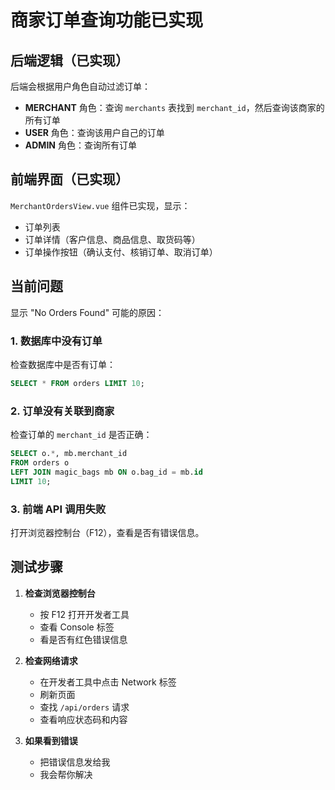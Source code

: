 # 商家订单查询功能已实现

## 后端逻辑（已实现）

后端会根据用户角色自动过滤订单：
- **MERCHANT** 角色：查询 `merchants` 表找到 `merchant_id`，然后查询该商家的所有订单
- **USER** 角色：查询该用户自己的订单
- **ADMIN** 角色：查询所有订单

## 前端界面（已实现）

`MerchantOrdersView.vue` 组件已实现，显示：
- 订单列表
- 订单详情（客户信息、商品信息、取货码等）
- 订单操作按钮（确认支付、核销订单、取消订单）

## 当前问题

显示 "No Orders Found" 可能的原因：

### 1. 数据库中没有订单
检查数据库中是否有订单：
```sql
SELECT * FROM orders LIMIT 10;
```

### 2. 订单没有关联到商家
检查订单的 `merchant_id` 是否正确：
```sql
SELECT o.*, mb.merchant_id 
FROM orders o 
LEFT JOIN magic_bags mb ON o.bag_id = mb.id 
LIMIT 10;
```

### 3. 前端 API 调用失败
打开浏览器控制台（F12），查看是否有错误信息。

## 测试步骤

1. **检查浏览器控制台**
   - 按 F12 打开开发者工具
   - 查看 Console 标签
   - 看是否有红色错误信息

2. **检查网络请求**
   - 在开发者工具中点击 Network 标签
   - 刷新页面
   - 查找 `/api/orders` 请求
   - 查看响应状态码和内容

3. **如果看到错误**
   - 把错误信息发给我
   - 我会帮你解决

